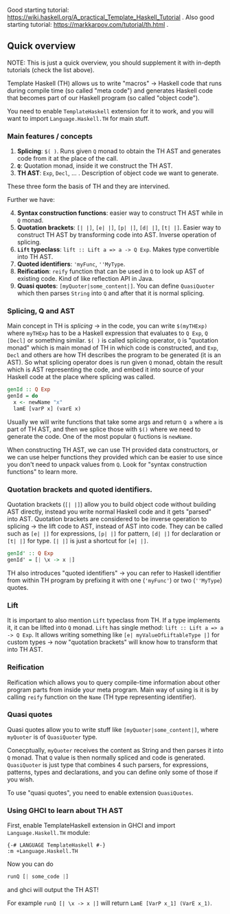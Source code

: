 Good starting tutorial: https://wiki.haskell.org/A_practical_Template_Haskell_Tutorial .
Also good starting tutorial: https://markkarpov.com/tutorial/th.html .

## Quick overview

NOTE: This is just a quick overview, you should supplement it with in-depth tutorials (check the list above).

Template Haskell (TH) allows us to write "macros" -> Haskell code that runs during compile time (so called "meta code") and generates Haskell code that becomes part of our Haskell program (so called "object code").

You need to enable `TemplateHaskell` extension for it to work, and you will want to import `Language.Haskell.TH` for main stuff.

### Main features / concepts
1. **Splicing**: `$( )`. Runs given `Q` monad to obtain the TH AST and generates code from it at the place of the call.
2. **`Q`**: Quotation monad, inside it we construct the TH AST.
3. **TH AST**: `Exp`, `Decl`, ... . Description of object code we want to generate.

These three form the basis of TH and they are intervined.

Further we have:

4. **Syntax construction functions**: easier way to construct TH AST while in `Q` monad.
5. **Quotation brackets**: `[| |]`, `[e| |]`, `[p| |]`, `[d| |]`, `[t| |]`. Easier way to construct TH AST by transforming code into AST. Inverse operation of splicing.
6. **`Lift` typeclass**: `lift :: Lift a => a -> Q Exp`. Makes type convertible into TH AST.
7. **Quoted identifiers**: `'myFunc`, `''MyType`.
8. **Reification**: `reify` function that can be used in `Q` to look up AST of existing code. Kind of like reflection API in Java.
9. **Quasi quotes**: `[myQuoter|some_content|]`. You can define `QuasiQuoter` which then parses `String` into `Q` and after that it is normal splicing.

### Splicing, Q and AST
Main concept in TH is *splicing* -> in the code, you can write `$(myTHExp)` where `myTHExp` has to be a Haskell expression that evaluates to `Q Exp`, `Q [Decl]` or something similar.
`$( )` is called splicing operator, `Q` is "quotation monad" which is main monad of TH in which code is constructed, and `Exp`, `Decl` and others are how TH describes the program to be generated (it is an AST).
So what splicing operator does is run given `Q` monad, obtain the result which is AST representing the code, and embed it into source of your Haskell code at the place where splicing was called.

```hs
genId :: Q Exp
genId = do
  x <- newName "x"
  lamE [varP x] (varE x)
```

Usually we will write functions that take some args and return `Q a` where `a` is part of TH AST, and then we splice those with `$()` where we need to generate the code.
One of the most popular `Q` fuctions is `newName`.

When constructing TH AST, we can use TH provided data constructors, or we can use helper functions they provided which can be easier to use since you don't need to unpack values from `Q`. Look for "syntax construction functions" to learn more.

### Quotation brackets and quoted identifiers.

Quotation brackets (`[| |]`) allow you to build object code without building AST directly, instead you write normal Haskell code and it gets "parsed" into AST.
Quotation brackets are considered to be inverse operation to splicing -> the lift code to AST, instead of AST into code.
They can be called such as `[e| |]` for expressions, `[p| |]` for pattern, `[d| |]` for declaration or `[t| |]` for type.
`[| |]` is just a shortcut for `[e| |]`.

```hs
genId' :: Q Exp
genId' = [| \x -> x |]
```

TH also introduces "quoted identifiers" -> you can refer to Haskell identifier from within TH program by prefixing it with one (`'myFunc'`) or two (`''MyType`) quotes.

### Lift

It is important to also mention `Lift` typeclass from TH. If a type implements it, it can be lifted into `Q` monad. `Lift` has single method: `lift :: Lift a => a -> Q Exp`.
It allows writing something like `[e| myValueOfLiftableType |]` for custom types -> now "quotation brackets" will know how to transform that into TH AST.

### Reification

Reification which allows you to query compile-time information about other program parts from inside your meta program.
Main way of using is it is by calling `reify` function on the `Name` (TH type representing identifier).

### Quasi quotes

Quasi quotes allow you to write stuff like `[myQuoter|some_content|]`, where `myQuoter` is of `QuasiQuoter` type.

Conecptually, `myQuoter` receives the content as String and then parses it into `Q` monad. That `Q` value is then normally spliced and code is generated.
`QuasiQuoter` is just type that combines 4 such parsers, for expressions, patterns, types and declarations, and you can define only some of those if you wish.

To use "quasi quotes", you need to enable extension `QuasiQuotes`.

### Using GHCI to learn about TH AST

First, enable TemplateHaskell extension in GHCI and import `Language.Haskell.TH` module:
```
{-# LANGUAGE TemplateHaskell #-}
:m +Language.Haskell.TH
```

Now you can do

```hs
runQ [| some_code |]
```

and ghci will output the TH AST! 

For example `runQ [| \x -> x |]` will return `LamE [VarP x_1] (VarE x_1)`.
